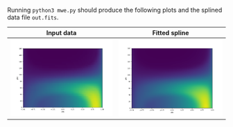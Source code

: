 Running `python3 mwe.py` should produce the following plots and the splined data file `out.fits`.

Input data             |  Fitted spline
:-------------------------:|:-------------------------:
![values](static/vlu.png)  |  ![splined](static/spl.png)
